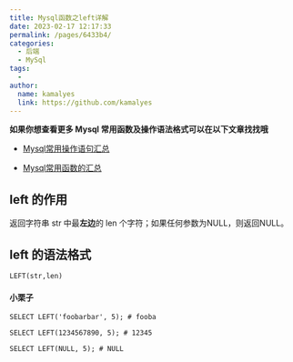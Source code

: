 ```yaml
---
title: Mysql函数之left详解 
date: 2023-02-17 12:17:33
permalink: /pages/6433b4/
categories:
  - 后端
  - MySql
tags:
  - 
author: 
  name: kamalyes
  link: https://github.com/kamalyes
---
```

**如果你想查看更多 Mysql 常用函数及操作语法格式可以在以下文章找找哦**

- [Mysql常用操作语句汇总](./59.Mysql常用操作语句汇总.md)

- [Mysql常用函数的汇总](./01.Mysql常用函数汇总.md)

left 的作用
--------

返回字符串 str 中最**左边**的 len 个字符；如果任何参数为NULL，则返回NULL。

left 的语法格式
----------

```
LEFT(str,len)
```

#### 小栗子

```
SELECT LEFT('foobarbar', 5); # fooba

SELECT LEFT(1234567890, 5); # 12345

SELECT LEFT(NULL, 5); # NULL
```
